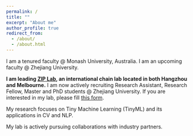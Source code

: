```yaml
---
permalink: /
title: ""
excerpt: "About me"
author_profile: true
redirect_from: 
  - /about/
  - /about.html
---
```


I am a tenured faculty @ Monash University, Australia. I am an upcoming faculty @ Zhejiang University. 

**I am leading [ZIP Lab](https://ziplab.github.io/), an international chain lab located in both Hangzhou and Melbourne.** I am now actively recruiting Research Assistant, Research Fellow, Master and PhD students @ Zhejiang University. If you are interested in my lab, please fill [this form](https://forms.gle/LN6tf4dRvG7zTJwTA). 

My research focuses on Tiny Machine Learning (TinyML) and its applications in CV and NLP. 

My lab is actively pursuing collaborations with industry partners.
